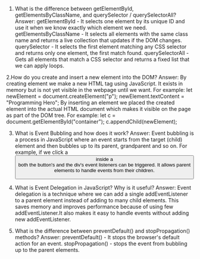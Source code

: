 1. What is the difference between getElementById, getElementsByClassName, and querySelector / querySelectorAll?
 Answer:
getElementById - It selects one element by its unique ID and use it when we know exactly which element we need.
getElementsByClassName - It selects all elements with the same class name and returns a live collection that updates if the DOM changes.
querySelector - It selects the first element matching any CSS selector and returns only one element, the first match found.
querySelectorAll - Gets all elements that match a CSS selector and returns a fixed list that we can apply loops.

2.How do you create and insert a new element into the DOM?
Answer:
By creating element we make a new HTML tag using JavaScript. It exists in memory but is not yet visible in the webpage until we want.
For example:
let newElement = document.createElement("p");
newElement.textContent = "Programming Hero";
By inserting an element we placed the created element into the actual HTML document which makes it visible on the page as part of the DOM tree.
For example:
let c = document.getElementById("container");
c.appendChild(newElement);

3. What is Event Bubbling and how does it work?
Answer:
Event bubbling is a process in JavaScript where an event starts from the target (child) element and then bubbles up to its parent, grandparent and so on.
For example, if we click a <button> inside a <div> both the button's and the div's event listeners can be triggered. It allows parent elements to handle events from their children.

4. What is Event Delegation in JavaScript? Why is it useful?
Answer:
Event delegation is a technique where we can add a single addEventListener to a parent element instead of adding to many child elements. 
This saves memory and improves performance because of using few addEventListener.It also makes it easy to handle events without adding new addEventListener.

5. What is the difference between preventDefault() and stopPropagation() methods?
Answer:
preventDefault() - It stops the browser's default action for an event.
stopPropagation() - stops the event from bubbling up to the parent elements.

